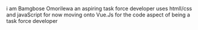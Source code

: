 i am Bamgbose Omorilewa
an aspiring task force developer
uses htmll/css and javaScript for now
moving onto Vue.Js for the code aspect of being a task force developer
